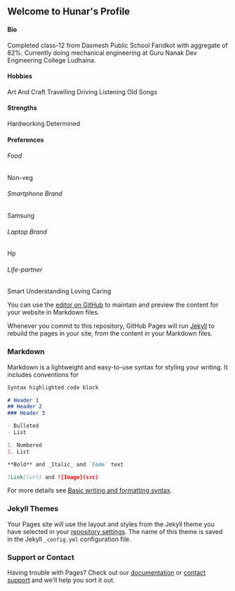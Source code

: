 ## Welcome to Hunar's Profile
#### Bio
Completed class-12 from Dasmesh Public School Faridkot with aggregate of 82%.
Currently doing mechanical engineering at Guru Nanak Dev Engineering College Ludhaina.

#### Hobbies
Art And Craft 
Travelling
Driving 
Listening Old Songs

#### Strengths
Hardworking
Determined
#### Preferences
###### Food 
Non-veg
###### Smartphone Brand 
Samsung
###### Laptop Brand 
Hp
###### Life-partner
Smart 
Understanding
Loving
Caring

You can use the [editor on GitHub](https://github.com/hunarpreetsingh/my_website.io/edit/main/docs/index.md) to maintain and preview the content for your website in Markdown files.

Whenever you commit to this repository, GitHub Pages will run [Jekyll](https://jekyllrb.com/) to rebuild the pages in your site, from the content in your Markdown files.

### Markdown

Markdown is a lightweight and easy-to-use syntax for styling your writing. It includes conventions for

```markdown
Syntax highlighted code block

# Header 1
## Header 2
### Header 3

- Bulleted
- List

1. Numbered
2. List

**Bold** and _Italic_ and `Code` text

[Link](url) and ![Image](src)
```

For more details see [Basic writing and formatting syntax](https://docs.github.com/en/github/writing-on-github/getting-started-with-writing-and-formatting-on-github/basic-writing-and-formatting-syntax).

### Jekyll Themes

Your Pages site will use the layout and styles from the Jekyll theme you have selected in your [repository settings](https://github.com/hunarpreetsingh/my_website.io/settings/pages). The name of this theme is saved in the Jekyll `_config.yml` configuration file.

### Support or Contact

Having trouble with Pages? Check out our [documentation](https://docs.github.com/categories/github-pages-basics/) or [contact support](https://support.github.com/contact) and we’ll help you sort it out.
